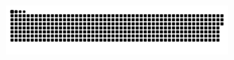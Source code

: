 ![](https://raw.githubusercontent.com/AKPR2007/AKPR2007/refs/heads/main/github-contribution-grid-snake.svg)

<!---
AKPR2007/AKPR2007 is a ✨ special ✨ repository because its `README.md` (this file) appears on your GitHub profile.
You can click the Preview link to take a look at your changes.
--->
